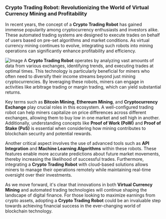 ### Crypto Trading Robot: Revolutionizing the World of Virtual Currency Mining and Profitability

In recent years, the concept of a **Crypto Trading Robot** has gained immense popularity among cryptocurrency enthusiasts and investors alike. These automated trading systems are designed to execute trades on behalf of users based on pre-set algorithms and market conditions. As virtual currency mining continues to evolve, integrating such robots into mining operations can significantly enhance profitability and efficiency.


![Image](https://github.com/user-attachments/assets/31692037-0104-4703-abd1-696b6a7dd41b)
A **Crypto Trading Robot** operates by analyzing vast amounts of data from various exchanges, identifying trends, and executing trades at optimal times. This technology is particularly beneficial for miners who often need to diversify their income streams beyond just mining cryptocurrencies. By leveraging these robots, miners can engage in activities like arbitrage trading or margin trading, which can yield substantial returns.

Key terms such as **Bitcoin Mining**, **Ethereum Mining**, and **Cryptocurrency Exchange** play crucial roles in this ecosystem. A well-configured trading robot can help miners capitalize on price differences across different exchanges, allowing them to buy low in one market and sell high in another. Additionally, understanding concepts like **Proof of Work (PoW)** and **Proof of Stake (PoS)** is essential when considering how mining contributes to blockchain security and potential rewards.

Another critical aspect involves the use of advanced tools such as **API Integration** and **Machine Learning Algorithms** within these robots. These features enable more accurate predictions about future market movements, thereby increasing the likelihood of successful trades. Furthermore, integrating a **Crypto Trading Robot** with cloud-based solutions allows miners to manage their operations remotely while maintaining real-time oversight over their investments.

As we move forward, it's clear that innovations in both **Virtual Currency Mining** and automated trading technologies will continue shaping the landscape of digital finance. For those looking to maximize earnings from crypto assets, adopting a **Crypto Trading Robot** could be an invaluable step towards achieving financial success in the ever-changing world of blockchain technology.